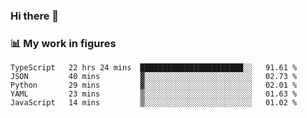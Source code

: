 ### Hi there 👋

### 📊 My work in figures

<!--START_SECTION:waka-->
```text
TypeScript   22 hrs 24 mins  ███████████████████████░░   91.61 % 
JSON         40 mins         ▓░░░░░░░░░░░░░░░░░░░░░░░░   02.73 % 
Python       29 mins         ▓░░░░░░░░░░░░░░░░░░░░░░░░   02.01 % 
YAML         23 mins         ▒░░░░░░░░░░░░░░░░░░░░░░░░   01.63 % 
JavaScript   14 mins         ▒░░░░░░░░░░░░░░░░░░░░░░░░   01.02 % 
```
<!--END_SECTION:waka-->
